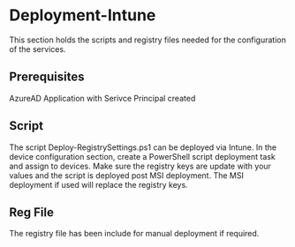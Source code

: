 # Deployment-Intune </br>
This section holds the scripts and registry files needed for the configuration of the services.

## Prerequisites </br>
AzureAD Application with Serivce Principal created

## Script </br>
The script Deploy-RegistrySettings.ps1 can be deployed via Intune. In the device configuration section, create a PowerShell script deployment task and assign to devices. Make sure the registry keys are update with your values and the script is deployed post MSI deployment. The MSI deployment if used will replace the registry keys.

## Reg File </br>
The registry file has been include for manual deployment if required.

